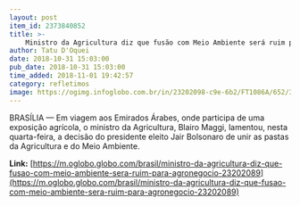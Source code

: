 ```yaml
---
layout: post
item_id: 2373840852
title: >-
    Ministro da Agricultura diz que fusão com Meio Ambiente será ruim para agronegócio
author: Tatu D'Oquei
date: 2018-10-31 15:03:00
pub_date: 2018-10-31 15:03:00
time_added: 2018-11-01 19:42:57
category: refletimos
image: https://ogimg.infoglobo.com.br/in/23202098-c9e-6b2/FT1086A/652/31777542378_bb08b1b227_o.jpg
---
```


BRASÍLIA — Em viagem aos Emirados Árabes, onde participa de uma exposição agrícola, o ministro da Agricultura, Blairo Maggi, lamentou, nesta quarta-feira, a decisão do presidente eleito Jair Bolsonaro de unir as pastas da Agricultura e do Meio Ambiente.

**Link:** [https://m.oglobo.globo.com/brasil/ministro-da-agricultura-diz-que-fusao-com-meio-ambiente-sera-ruim-para-agronegocio-23202089](https://m.oglobo.globo.com/brasil/ministro-da-agricultura-diz-que-fusao-com-meio-ambiente-sera-ruim-para-agronegocio-23202089)

